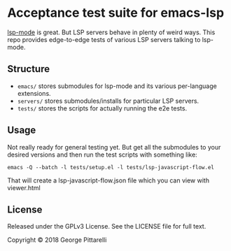 # Acceptance test suite for emacs-lsp

[lsp-mode](https://github.com/emacs-lsp/lsp-mode) is great. But LSP
servers behave in plenty of weird ways. This repo provides
edge-to-edge tests of various LSP servers talking to lsp-mode.

## Structure

 - `emacs/` stores submodules for lsp-mode and its various
   per-language extensions.
 - `servers/` stores submodules/installs for particular LSP servers.
 - `tests/` stores the scripts for actually running the e2e tests.

## Usage

Not really ready for general testing yet. But get all the submodules
to your desired versions and then run the test scripts with something like:

```
emacs -Q --batch -l tests/setup.el -l tests/lsp-javascript-flow.el
```

That will create a lsp-javascript-flow.json file which you can view
with viewer.html

## License

Released under the GPLv3 License. See the LICENSE file for full text.

Copyright © 2018 George Pittarelli

